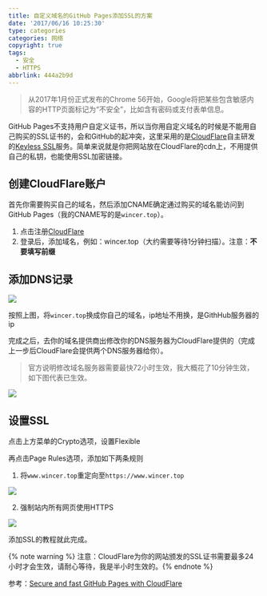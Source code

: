 ```yaml
---
title: 自定义域名的GitHub Pages添加SSL的方案
date: '2017/06/16 10:25:30'
type: categories
categories: 网络
copyright: true
tags:
  - 安全
  - HTTPS
abbrlink: 444a2b9d
---
```


> 从2017年1月份正式发布的Chrome 56开始，Google将把某些包含敏感内容的HTTP页面标记为“不安全”，比如含有密码或支付表单信息。

GitHub Pages不支持用户自定义证书，所以当你用自定义域名的时候是不能用自己购买的SSL证书的，会和GitHub的起冲突，这里采用的是[CloudFlare](https://www.cloudflare.com/)自主研发的[Keyless SSL](https://www.cloudflare.com/ssl/keyless-ssl/)服务。简单来说就是你把网站放在CloudFlare的cdn上，不用提供自己的私钥，也能使用SSL加密链接。

## 创建CloudFlare账户

首先你需要购买自己的域名，然后添加CNAME确定通过购买的域名能访问到GitHub Pages（我的CNAME写的是`wincer.top`）。

1. 点击注册[CloudFlare](https://www.cloudflare.com/a/sign-up)
2. 登录后，添加域名，例如：wincer.top（大约需要等待1分钟扫描）。注意：**不要填写前缀**

<!-- more -->

## 添加DNS记录

![](https://ws1.sinaimg.cn/large/ba22af52gy1fgmugjxm3mj20ql08zt98.jpg)

按照上图，将`wincer.top`换成你自己的域名，ip地址不用换，是GithHub服务器的ip

完成之后，去你的域名提供商出修改你的DNS服务器为CloudFlare提供的（完成上一步后CloudFlare会提供两个DNS服务器给你）。

> 官方说明修改域名服务器需要最快72小时生效，我大概花了10分钟生效，如下图代表已生效。

![](https://ws1.sinaimg.cn/large/ba22af52gy1fgmuohxy0yj20qm06b3yl.jpg)

## 设置SSL

点击上方菜单的Crypto选项，设置Flexible

再点击Page Rules选项，添加如下两条规则

1. 将`www.wincer.top`重定向至`https://www.wincer.top`

![](https://ws1.sinaimg.cn/large/ba22af52gy1fgmutr20e5j20m70dzwfc.jpg)

2. 强制站内所有网页使用HTTPS

![](https://ws1.sinaimg.cn/large/ba22af52gy1fgmuuekyzuj20m70csaav.jpg)

添加SSL的教程就此完成。

{% note warning %} 注意：CloudFlare为你的网站颁发的SSL证书需要最多24小时才会生效，请耐心等待，我是半小时生效的。{% endnote %}

参考：[Secure and fast GitHub Pages with CloudFlare](https://blog.cloudflare.com/secure-and-fast-github-pages-with-cloudflare/)